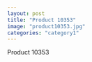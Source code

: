 ```yaml
---
layout: post
title: "Product 10353"
image: "product10353.jpg"
categories: "category1"
---
```

Product 10353
